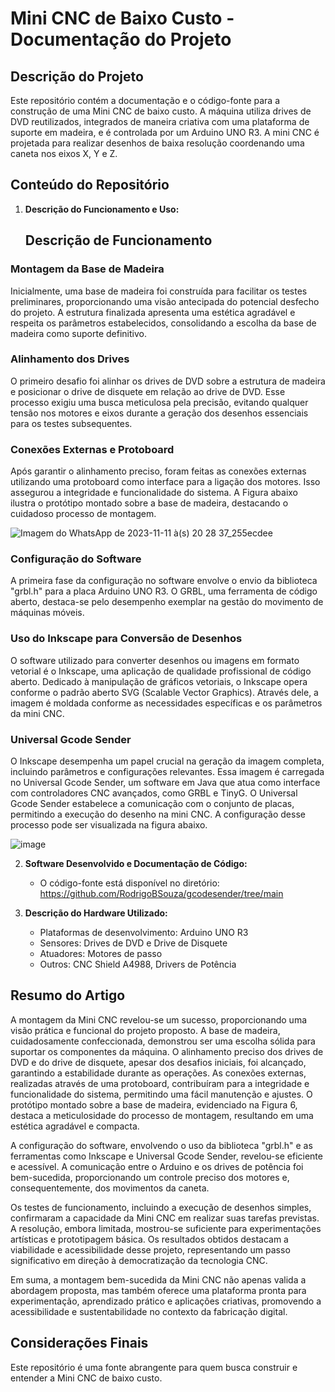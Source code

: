 # Mini CNC de Baixo Custo - Documentação do Projeto

## Descrição do Projeto

Este repositório contém a documentação e o código-fonte para a construção de uma Mini CNC de baixo custo. A máquina utiliza drives de DVD reutilizados, integrados de maneira criativa com uma plataforma de suporte em madeira, e é controlada por um Arduino UNO R3. A mini CNC é projetada para realizar desenhos de baixa resolução coordenando uma caneta nos eixos X, Y e Z.

## Conteúdo do Repositório

1. **Descrição do Funcionamento e Uso:**
   ## Descrição de Funcionamento

### Montagem da Base de Madeira

Inicialmente, uma base de madeira foi construída para facilitar os testes preliminares, proporcionando uma visão antecipada do potencial desfecho do projeto. A estrutura finalizada apresenta uma estética agradável e respeita os parâmetros estabelecidos, consolidando a escolha da base de madeira como suporte definitivo.

### Alinhamento dos Drives

O primeiro desafio foi alinhar os drives de DVD sobre a estrutura de madeira e posicionar o drive de disquete em relação ao drive de DVD. Esse processo exigiu uma busca meticulosa pela precisão, evitando qualquer tensão nos motores e eixos durante a geração dos desenhos essenciais para os testes subsequentes.

### Conexões Externas e Protoboard

Após garantir o alinhamento preciso, foram feitas as conexões externas utilizando uma protoboard como interface para a ligação dos motores. Isso assegurou a integridade e funcionalidade do sistema. A Figura abaixo ilustra o protótipo montado sobre a base de madeira, destacando o cuidadoso processo de montagem.

![Imagem do WhatsApp de 2023-11-11 à(s) 20 28 37_255ecdee](https://github.com/RodrigoBSouza/gcodesender/assets/87902323/91301d49-d83e-47e9-8b9f-d4b2d8a9438a)

### Configuração do Software

A primeira fase da configuração no software envolve o envio da biblioteca "grbl.h" para a placa Arduino UNO R3. O GRBL, uma ferramenta de código aberto, destaca-se pelo desempenho exemplar na gestão do movimento de máquinas móveis.

### Uso do Inkscape para Conversão de Desenhos

O software utilizado para converter desenhos ou imagens em formato vetorial é o Inkscape, uma aplicação de qualidade profissional de código aberto. Dedicado à manipulação de gráficos vetoriais, o Inkscape opera conforme o padrão aberto SVG (Scalable Vector Graphics). Através dele, a imagem é moldada conforme as necessidades específicas e os parâmetros da mini CNC.

### Universal Gcode Sender

O Inkscape desempenha um papel crucial na geração da imagem completa, incluindo parâmetros e configurações relevantes. Essa imagem é carregada no Universal Gcode Sender, um software em Java que atua como interface com controladores CNC avançados, como GRBL e TinyG. O Universal Gcode Sender estabelece a comunicação com o conjunto de placas, permitindo a execução do desenho na mini CNC. A configuração desse processo pode ser visualizada na figura abaixo.

![image](https://github.com/RodrigoBSouza/gcodesender/assets/87902323/8bf815d9-e379-41f4-bf0b-9ee73c39997c)

2. **Software Desenvolvido e Documentação de Código:**
   - O código-fonte está disponível no diretório: https://github.com/RodrigoBSouza/gcodesender/tree/main

3. **Descrição do Hardware Utilizado:**
   - Plataformas de desenvolvimento: Arduino UNO R3
   - Sensores: Drives de DVD e Drive de Disquete
   - Atuadores: Motores de passo
   - Outros: CNC Shield A4988, Drivers de Potência

## Resumo do Artigo

A montagem da Mini CNC revelou-se um sucesso, proporcionando uma visão prática e funcional do projeto proposto. A base de madeira, cuidadosamente confeccionada, demonstrou ser uma escolha sólida para suportar os componentes da máquina. O alinhamento preciso dos drives de DVD e do drive de disquete, apesar dos desafios iniciais, foi alcançado, garantindo a estabilidade durante as operações. As conexões externas, realizadas através de uma protoboard, contribuíram para a integridade e funcionalidade do sistema, permitindo uma fácil manutenção e ajustes. O protótipo montado sobre a base de madeira, evidenciado na Figura 6, destaca a meticulosidade do processo de montagem, resultando em uma estética agradável e compacta.

A configuração do software, envolvendo o uso da biblioteca "grbl.h" e as ferramentas como Inkscape e Universal Gcode Sender, revelou-se eficiente e acessível. A comunicação entre o Arduino e os drives de potência foi bem-sucedida, proporcionando um controle preciso dos motores e, consequentemente, dos movimentos da caneta.

Os testes de funcionamento, incluindo a execução de desenhos simples, confirmaram a capacidade da Mini CNC em realizar suas tarefas previstas. A resolução, embora limitada, mostrou-se suficiente para experimentações artísticas e prototipagem básica. Os resultados obtidos destacam a viabilidade e acessibilidade desse projeto, representando um passo significativo em direção à democratização da tecnologia CNC.

Em suma, a montagem bem-sucedida da Mini CNC não apenas valida a abordagem proposta, mas também oferece uma plataforma pronta para experimentação, aprendizado prático e aplicações criativas, promovendo a acessibilidade e sustentabilidade no contexto da fabricação digital.

## Considerações Finais

Este repositório é uma fonte abrangente para quem busca construir e entender a Mini CNC de baixo custo.
